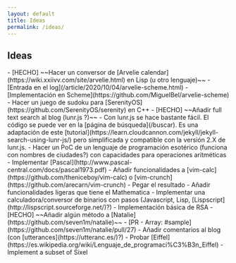 ```yaml
---
layout: default
title: Ideas
permalink: /ideas/
---
```


<h2 class="site-title">Ideas</h2>

<div class="list" markdown="1">
- [HECHO] ~~Hacer un conversor de [Arvelie calendar](https://wiki.xxiivv.com/site/arvelie.html) en Lisp (u otro lenguaje)~~
  - [Entrada en el log](/article/2020/10/04/arvelie-scheme.html)
  - [Implementación en Scheme](https://github.com/MiguelBel/arvelie-scheme)
- Hacer un juego de sudoku para [SerenityOS](https://github.com/SerenityOS/serenity) en C++
- [HECHO] ~~Añadir full text search al blog (lunr.js ?)~~
  - Con lunr.js se hace bastante fácil. El código se puede ver en la [página de búsqueda](/buscar). Es una adaptación de este [tutorial](https://learn.cloudcannon.com/jekyll/jekyll-search-using-lunr-js/) pero simplificada y compatible con la versión 2.X de lunr.js.
- Hacer un PoC de un lenguaje de programación esotérico (funciona con nombres de ciudades?) con capacidades para operaciones aritméticas
- Implementar [Pascal](http://www.pascal-central.com/docs/pascal1973.pdf)
- Añadir funcionalidades a [vim-calc](https://github.com/theniceboy/vim-calc) o [vim-crunch](https://github.com/arecarn/vim-crunch)
  - Pegar el resultado
  - Añadir funcionalidades ligeras que tiene el Mathematica
- Implementar una calculadora/conversor de binarios con pasos (Javascript, Lisp, [Lispscript](http://lispscript.sourceforge.net/)?)
- Implementación básica de RSA
- [HECHO] ~~Añadir algún método a [Natalie](https://github.com/seven1m/natalie)~~
  - [PR - Array: #sample](https://github.com/seven1m/natalie/pull/27)
- Añadir comentarios al blog (con [utterances](https://utteranc.es/)?)
- Probar [Eiffel](https://es.wikipedia.org/wiki/Lenguaje_de_programaci%C3%B3n_Eiffel)
- Implement a subset of Sixel
</div>
